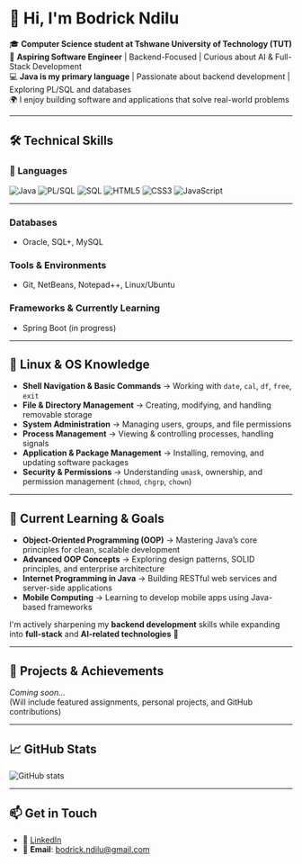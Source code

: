 # 👋 Hi, I'm Bodrick Ndilu

🎓 **Computer Science student at Tshwane University of Technology (TUT)**  
🚀 **Aspiring Software Engineer** | Backend-Focused | Curious about AI & Full-Stack Development  
💻 **Java is my primary language** | Passionate about backend development | Exploring PL/SQL and databases  
🌍 I enjoy building software and applications that solve real-world problems  

---

## 🛠️ Technical Skills

### 🧠 Languages  
![Java](https://img.shields.io/badge/Java-ED8B00?style=for-the-badge&logo=java&logoColor=white)
![PL/SQL](https://img.shields.io/badge/PLSQL-005A9C?style=for-the-badge&logo=oracle&logoColor=white)
![SQL](https://img.shields.io/badge/SQL-4479A1?style=for-the-badge&logo=mysql&logoColor=white)
![HTML5](https://img.shields.io/badge/HTML5-e34c26?style=for-the-badge&logo=html5&logoColor=white)
![CSS3](https://img.shields.io/badge/CSS3-1572B6?style=for-the-badge&logo=css3&logoColor=white)
![JavaScript](https://img.shields.io/badge/JavaScript-F7DF1E?style=for-the-badge&logo=javascript&logoColor=black)

---

### **Databases**  
- Oracle, SQL+, MySQL

### **Tools & Environments**  
- Git, NetBeans, Notepad++, Linux/Ubuntu

### **Frameworks & Currently Learning**  
- Spring Boot (in progress)

---

## 🐧 Linux & OS Knowledge

- **Shell Navigation & Basic Commands** → Working with `date`, `cal`, `df`, `free`, `exit`
- **File & Directory Management** → Creating, modifying, and handling removable storage
- **System Administration** → Managing users, groups, and file permissions
- **Process Management** → Viewing & controlling processes, handling signals
- **Application & Package Management** → Installing, removing, and updating software packages
- **Security & Permissions** → Understanding `umask`, ownership, and permission management (`chmod`, `chgrp`, `chown`)

---

## 🚀 Current Learning & Goals

- **Object-Oriented Programming (OOP)** → Mastering Java’s core principles for clean, scalable development  
- **Advanced OOP Concepts** → Exploring design patterns, SOLID principles, and enterprise architecture  
- **Internet Programming in Java** → Building RESTful web services and server-side applications  
- **Mobile Computing** → Learning to develop mobile apps using Java-based frameworks  

I'm actively sharpening my **backend development** skills while expanding into **full-stack** and **AI-related technologies** 🚀

---

## 📘 Projects & Achievements

*Coming soon...*  
(Will include featured assignments, personal projects, and GitHub contributions)

---

## 📈 GitHub Stats

![GitHub stats](https://github-readme-stats.vercel.app/api?username=your-username&show_icons=true&theme=tokyonight)

---

## 📫 Get in Touch

- 💼 [LinkedIn](https://www.linkedin.com/in/bodrick-landu-ndilu-57034a295)  
- 📧 **Email**: bodrick.ndilu@gmail.com
